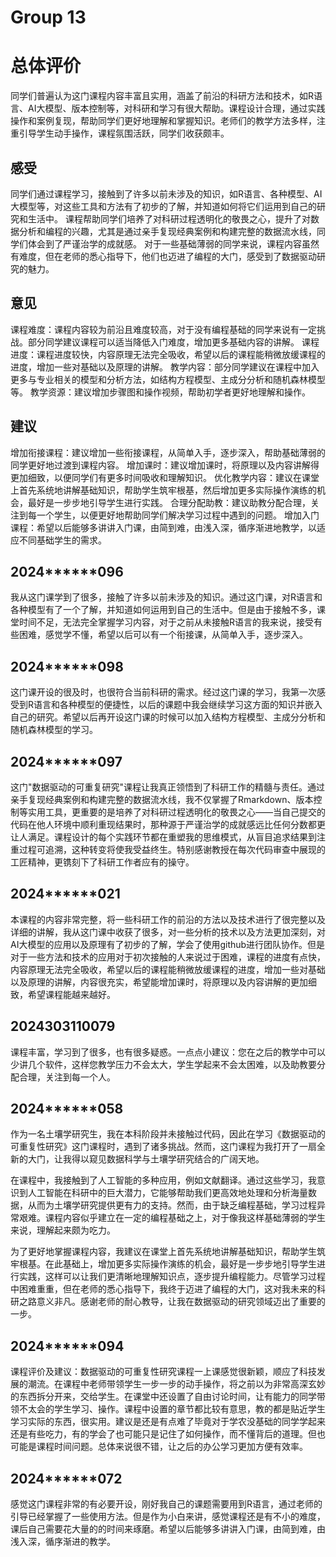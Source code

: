 # Group 13


# 总体评价

同学们普遍认为这门课程内容丰富且实用，涵盖了前沿的科研方法和技术，如R语言、AI大模型、版本控制等，对科研和学习有很大帮助。课程设计合理，通过实践操作和案例复现，帮助同学们更好地理解和掌握知识。老师们的教学方法多样，注重引导学生动手操作，课程氛围活跃，同学们收获颇丰。

## 感受

同学们通过课程学习，接触到了许多以前未涉及的知识，如R语言、各种模型、AI大模型等，对这些工具和方法有了初步的了解，并知道如何将它们运用到自己的研究和生活中。
课程帮助同学们培养了对科研过程透明化的敬畏之心，提升了对数据分析和编程的兴趣，尤其是通过亲手复现经典案例和构建完整的数据流水线，同学们体会到了严谨治学的成就感。
对于一些基础薄弱的同学来说，课程内容虽然有难度，但在老师的悉心指导下，他们也迈进了编程的大门，感受到了数据驱动研究的魅力。

## 意见

课程难度：课程内容较为前沿且难度较高，对于没有编程基础的同学来说有一定挑战。部分同学建议课程可以适当降低入门难度，增加更多基础内容的讲解。
课程进度：课程进度较快，内容原理无法完全吸收，希望以后的课程能稍微放缓课程的进度，增加一些对基础以及原理的讲解。
教学内容：部分同学建议在课程中加入更多与专业相关的模型和分析方法，如结构方程模型、主成分分析和随机森林模型等。
教学资源：建议增加步骤图和操作视频，帮助初学者更好地理解和操作。

## 建议

增加衔接课程：建议增加一些衔接课程，从简单入手，逐步深入，帮助基础薄弱的同学更好地过渡到课程内容。
增加课时：建议增加课时，将原理以及内容讲解得更加细致，以便同学们有更多时间吸收和理解知识。
优化教学内容：建议在课堂上首先系统地讲解基础知识，帮助学生筑牢根基，然后增加更多实际操作演练的机会，最好是一步步地引导学生进行实践。
合理分配助教：建议助教分配合理，关注到每一个学生，以便更好地帮助同学们解决学习过程中遇到的问题。
增加入门课程：希望以后能够多讲讲入门课，由简到难，由浅入深，循序渐进地教学，以适应不同基础学生的需求。
 
## 2024******096

我从这门课学到了很多，接触了许多以前未涉及的知识。通过这门课，对R语言和各种模型有了一个了解，并知道如何运用到自己的生活中。但是由于接触不多，课堂时间不足，无法完全掌握学习内容，对于之前从未接触R语言的我来说，接受有些困难，感觉学不懂，希望以后可以有一个衔接课，从简单入手，逐步深入。

## 2024******098

这门课开设的很及时，也很符合当前科研的需求。经过这门课的学习，我第一次感受到R语言和各种模型的便捷性，以后的课题中我会继续学习这方面的知识并嵌入自己的研究。希望以后再开设这门课的时候可以加入结构方程模型、主成分分析和随机森林模型的学习。

## 2024******097

这门"数据驱动的可重复研究"课程让我真正领悟到了科研工作的精髓与责任。通过亲手复现经典案例和构建完整的数据流水线，我不仅掌握了Rmarkdown、版本控制等实用工具，更重要的是培养了对科研过程透明化的敬畏之心——当自己提交的代码在他人环境中顺利重现结果时，那种源于严谨治学的成就感远比任何分数都更让人满足。课程设计的每个实践环节都在重塑我的思维模式，从盲目追求结果到注重过程可追溯，这种转变将使我受益终生。特别感谢教授在每次代码审查中展现的工匠精神，更镌刻下了科研工作者应有的操守。


## 2024******021

本课程的内容非常完整，将一些科研工作的前沿的方法以及技术进行了很完整以及详细的讲解，我从这门课中收获了很多，对一些分析的技术以及方法更加深刻，对AI大模型的应用以及原理有了初步的了解，学会了使用github进行团队协作。但是对于一些方法和技术的应用对于初次接触的人来说过于困难，课程的进度有点快，内容原理无法完全吸收，希望以后的课程能稍微放缓课程的进度，增加一些对基础以及原理的讲解，内容很充实，希望能增加课时，将原理以及内容讲解的更加细致，希望课程能越来越好。


## 2024303110079

课程丰富，学习到了很多，也有很多疑惑。一点点小建议：您在之后的教学中可以少讲几个软件，这样您教学压力不会太大，学生学起来不会太困难，以及助教要分配合理，关注到每一个人。

## 2024******058

作为一名土壤学研究生，我在本科阶段并未接触过代码，因此在学习《数据驱动的可重复性研究》这门课程时，遇到了诸多挑战。然而，这门课程为我打开了一扇全新的大门，让我得以窥见数据科学与土壤学研究结合的广阔天地。

在课程中，我接触到了人工智能的多种应用，例如文献翻译。通过这些学习，我意识到人工智能在科研中的巨大潜力，它能够帮助我们更高效地处理和分析海量数据，从而为土壤学研究提供更有力的支持。然而，由于缺乏编程基础，学习过程异常艰难。课程内容似乎建立在一定的编程基础之上，对于像我这样基础薄弱的学生来说，理解起来颇为吃力。

为了更好地掌握课程内容，我建议在课堂上首先系统地讲解基础知识，帮助学生筑牢根基。在此基础上，增加更多实际操作演练的机会，最好是一步步地引导学生进行实践，这样可以让我们更清晰地理解知识点，逐步提升编程能力。尽管学习过程中困难重重，但在老师的悉心指导下，我终于迈进了编程的大门，这对我未来的科研之路意义非凡。感谢老师的耐心教导，让我在数据驱动的研究领域迈出了重要的一步。

## 2024******094

课程评价及建议：数据驱动的可重复性研究课程一上课感觉很新颖，顺应了科技发展的潮流。在课程中老师带领学生一步一步的动手操作，将之前以为非常高深玄妙的东西拆分开来，交给学生。在课堂中还设置了自由讨论时间，让有能力的同学带领不太会的学生学习、操作。课程中设置的章节都比较有意思，教的都是贴近学生学习实际的东西，很实用。建议是还是有点难了毕竟对于学农没基础的同学学起来还是有些吃力，有的学会了也可能只是记住了如何操作，而不懂背后的道理。但也可能是课程时间问题。总体来说很不错，让之后的办公学习更加方便有效率。

## 2024******072

感觉这门课程非常的有必要开设，刚好我自己的课题需要用到R语言，通过老师的引导已经掌握了一些使用方法。但是作为小白来讲，感觉课程还是有不小的难度，课后自己需要花大量的的时间来琢磨。希望以后能够多讲讲入门课，由简到难，由浅入深，循序渐进的教学。
